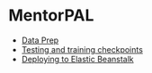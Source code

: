 # MentorPAL

 - [Data Prep](mentors/README.md)
 - [Testing and training checkpoints](checkpoint/README.md)
 - [Deploying to Elastic Beanstalk](ebs/README.md)